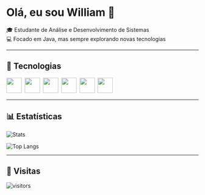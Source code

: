 # Olá, eu sou William 👋

🎓 Estudante de Análise e Desenvolvimento de Sistemas  
💻 Focado em Java, mas sempre explorando novas tecnologias  

---

## 🚀 Tecnologias

<p align="left">
  <img src="https://cdn.jsdelivr.net/gh/devicons/devicon/icons/java/java-original.svg" width="40"/>&nbsp;
  <img src="https://cdn.jsdelivr.net/gh/devicons/devicon/icons/javascript/javascript-original.svg" width="40"/>&nbsp;
  <img src="https://cdn.jsdelivr.net/gh/devicons/devicon/icons/html5/html5-original.svg" width="40"/>&nbsp;
  <img src="https://cdn.jsdelivr.net/gh/devicons/devicon/icons/css3/css3-original.svg" width="40"/>&nbsp;
  <img src="https://cdn.jsdelivr.net/gh/devicons/devicon/icons/mysql/mysql-original.svg" width="40"/>&nbsp;
  <img src="https://cdn.jsdelivr.net/gh/devicons/devicon/icons/python/python-original.svg" width="40"/>
</p>

---

## 📊 Estatísticas

![Stats](https://github-readme-stats.vercel.app/api?username=Lokinarius&show_icons=true&theme=radical)

![Top Langs](https://github-readme-stats.vercel.app/api/top-langs/?username=Lokinarius&layout=compact&theme=radical)

---

## 👀 Visitas
![visitors](https://visitor-badge.laobi.icu/badge?page_id=Lokinarius.Lokinarius)
<!--
**Lokinarius/Lokinarius** is a ✨ _special_ ✨ repository because its `README.md` (this file) appears on your GitHub profile.

Here are some ideas to get you started:

- 🔭 I’m currently working on ...
- 🌱 I’m currently learning ...
- 👯 I’m looking to collaborate on ...
- 🤔 I’m looking for help with ...
- 💬 Ask me about ...
- 📫 How to reach me: ...
- 😄 Pronouns: ...
- ⚡ Fun fact: ...
-->
